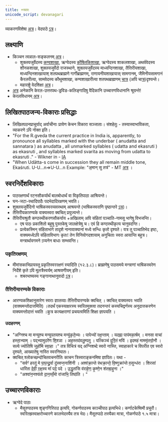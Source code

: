 ```yaml
---
title: +स्वरः
unicode_script: devanagari
---
```


व्याकरणविशेषा [अत्र](../../vyAkaraNam/svaraH/)। वेदपाठे [ऽत्र](https://docs.google.com/spreadsheets/d/1VJPgfgzE6S2J18R7MO4YK4wWi-bQ4qiwP5ldJLKxuZM/edit#gid=209823179)।

## लक्ष्याणि
- किञ्चन त्वन्नाल-सङ्कलनम् [अत्र](https://www.youtube.com/playlist?list=PL63uIhJxWbggXl0JZBmuPlb36D_twYV-4)।
    - शुक्लयजुर्वेदस्य [कण्वशाखा](https://youtu.be/2UvdbJyH9pA?t=20), ऋग्वेदस्य [कौषितकिशाखा](https://youtu.be/2UvdbJyH9pA?t=20), ऋग्वेदस्य शाकलशाखा, अथर्ववेदस्य शौनकशाखा, शुक्लयजुर्वेदो राजस्थाने, शुक्लयजुर्वेदस्य माध्यन्दिनशाखा, तैत्तिरीयशाखा, माध्यन्दिनशाखायाश् शतपथब्राह्मणे गार्गीब्राह्मणम्, राणायनीयशाखायास् सामगानम्, जैमिनीयसामगानं कैरलरीत्या, सामवेदस्य कौथुमशाखा, कण्वशाखारीत्या शतपथब्राह्मणम् [चात्र](https://www.youtube.com/watch?v=2UvdbJyH9pA&feature=youtu.be) (अपि चा[त्र](https://vimeo.com/4747533))दृश्यन्ते।
    - महाराष्ट्रे वेदशिक्षा [अत्र](https://www.youtube.com/watch?v=ALEHkgOx8EE)।
- [अत्र](http://www.folkways.si.edu/TrackDetails.aspx?itemid=10295) अनेकानि केरल-उत्तरपथ-ड्रविड-कलिङ्गादिषु वैदिकानि उच्चारणविधानानि श्रूयन्ते!
- केरलविधानम् [अत्र](https://www.youtube.com/watch?v=ePdD7Nv3Jxg&list=PLm7v5mcn_O-ItmivvOY40KW0hcyjRJINM&index=20)।

## लिखितपाठजन्य-विकाराः प्रसिद्धाः
- लिखितपठनप्राचुर्याद् अर्वाचीनाः प्रायेण केचन विकारा सञ्जाताः। संशहेतुः - तस्यास्वाभाविकता, व्याकरणे ऽपि नोक्त इति।
- "For the R.gveda the current practice in India is, apparently, to pronounce all
  syllables marked with the underbar ( anudatta and sannatara ) as anudatta , all
  unmarked syllables ( udatta and ekasruti ) as ekasruti , and syllables marked
  svarita as moving from udatta to ekasruti ." - Wikner in - [IA](https://archive.org/details/accents_201803)
- "When Udātta-s come in succession they all remain middle tone, Ekaśruti. U-U...n=>U-U...n Example: "अ॒मान् सु तत्र॑"  - MT [अत्र](https://archive.org/details/accents_201803/mode/2up) ।

## स्वरनिर्देशविकाराः
- पाठरक्षणार्थं रटनसौकर्यार्थं बालबोधार्थं वा विकृतिपाठा आश्रियन्ते। 
- घन-जटा-रथादिपाठैः पदभेदादिरक्षणम् भवति।
- शुक्लयजुर्वेदिनो भाषिकस्वरव्यवस्थाम् आश्रयन्ते (भाषिकस्वराणि पृष्ठान्तरे [ऽत्र](../shixaa/granthAH/yajur-vedaH/kRShNaH/bhAShika-sUtrANi/))।
- तैत्तिरीयकारण्यके वाक्यस्वरा क्वचित् प्रयुज्यन्ते।
- तैत्तिरीयश्रुतौ कण्ठस्थीकरणसौकर्याय +अखिलाम् अपि संहितां पञ्चाति-नामसु भागेषु विभजन्ति।   
    - एष पाठः प्रकाशितो बहुषु पुस्तकेषु जालक्षेत्रेषु च। एवं हि कण्ठस्थीकृत्य चानुवदन्ति।
    - प्रत्येकस्मिन् संहिताभागे तादृशे नानावाक्यानां मध्ये सन्धिः कृतो दृश्यते। यत्र तु पञ्चातिभेद इष्टः, वाक्यमध्येऽपि संहिताविभागः कृतः! तेन विनियोगदशायाम् अनुचिताः स्वरा आयान्ति बहुत्र। मन्त्रार्थावगमने ऽप्यनेन बाधाः सम्भवन्ति। 

### पकृतिरक्षणम्
- मीमांसकाभिप्रायस्तु प्रकृतिस्वररक्षणं स्यादिति (१२.३.८)। ब्राह्मणेषु पाठसमये मन्त्राणां भाषिकस्वरेण निर्देशे कृते ऽपि मूलत्रैस्वर्यम् आश्रयणीयम् इति। 
    - शबरभाष्यस्य गङ्गानाथानुवादो [ऽत्र](https://archive.org/stream/ShabaraBhasyaTrByGanganathJha/Shabara%20Bhasya%20tr%20by%20Ganganath%20Jha%20Vol%203#page/n941/mode/2up)।  

### तैत्तिरीयारण्यके विकाराः
- आरण्यकशिक्षानुसारेण स्वराः ज्ञातव्याः तैत्तिरीयारण्यके क्वचित् । क्वचित् वाक्यस्वरः भवति (वाक्यमन्तोदात्तमिति) ।तदर्थं एकस्याक्षरस्य स्वरितमुक्त्वा तदनन्तरं कस्यचिद्वर्णस्य अनुदात्तकरणेन वाक्यमन्तोदात्तं भवति ।कुत्र कत्यक्षराणां प्रचयत्वमिति शिक्षा ज्ञापयति ।

#### उदाहरणम् 
- "अग्निश्च मा मन्युश्च मन्युपतयश्च मन्यु॑कृते॒भ्यः । पापेभ्यो॑ रक्ष॒न्ताम् । यदह्ना पाप॑मका॒र्षम् । मनसा वाचा॑ हस्ता॒भ्याम् । पद्भ्यामुदरे॑ण शि॒श्ञा । अह॒स्तद॑वलु॒म्पतु । यत्किञ्च॑ दुरि॒तं मयि॑ । इदमहं माममृ॑तयो॒नौ । सत्ये ज्योतिषि जुहो॑मि स्वा॒हा ।"  तत्र विचित्रं यद् अग्निशब्दे स्वरो नास्ति, स्वाहाकारे च विपरीत एव स्वरो दृश्यते, आख्यातेषु नास्ति स्वरनिघातः।
- क्वचित् श्लोकच्छन्दोचितवचनरीतिः काचन त्रिस्वराङ्कनमिषा ज्ञापितः। यथा - 
  - "सर्वꣳ॑ हरतु॑ मे पा॒प॒न्दू॒र्वा दु॑स्वप्न॒नाशि॑नी । अश्व॑क्रा॒न्ते र॑थक्रा॒न्ते॒ वि॒ष्णुक्रा॑न्ते व॒सुन्ध॑रा । शिरसा॑ धारि॑ता दे॒वी॒ र॒क्ष॒स्व मां॑ पदे॒ पदे । उ॒द्धृता॑सि व॑राहे॒ण॒ कृ॒ष्णे॒न श॑तबा॒हुना ।"
  - "अश्वा॑न॒नश्य॑तो दा॒न॒य्यँ॒मो रा॑जाभि॒ तिष्ठ॑ति । "

## उच्चारणविकाराः
- ऋग्वेदे पाठाः
  - मैसूरुपाठस्य शृङ्गगिरिपाठ इत्यपि, गोकर्णपाठस्य काञ्चीपाठ इत्यभिधे। कर्णाटकेष्विमौ प्रचुरौ। स्वरितह्रस्वाक्षरोच्चारणे कालभेदस्यैव तत्र भेदः। मैसूरुपाठे तस्यैका मात्रा, गोकर्णपाठे १.५ मात्रा।          
